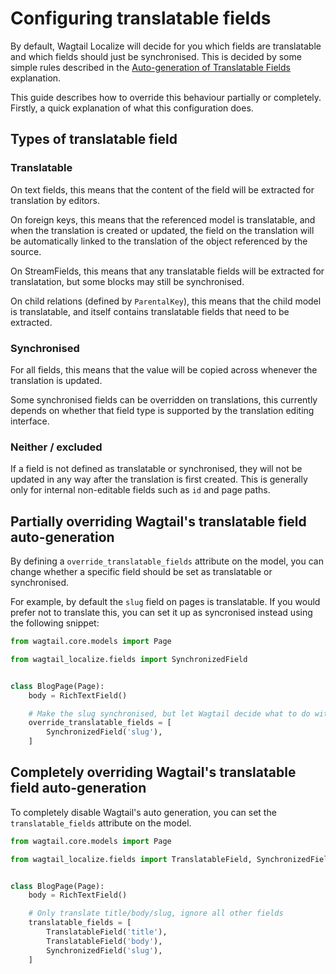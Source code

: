 # Configuring translatable fields

By default, Wagtail Localize will decide for you which fields are translatable and which fields should just be synchronised.
This is decided by some simple rules described in the [Auto-generation of Translatable Fields](/concept/translatable-fields-autogen)
explanation.

This guide describes how to override this behaviour partially or completely. Firstly, a quick explanation of what this configuration
does.

## Types of translatable field

### Translatable

On text fields, this means that the content of the field will be extracted for translation by editors.

On foreign keys, this means that the referenced model is translatable, and when the translation is created or updated,
the field on the translation will be automatically linked to the translation of the object referenced by the source.

On StreamFields, this means that any translatable fields will be extracted for translatation, but some blocks may still
be synchronised.

On child relations (defined by ``ParentalKey``), this means that the child model is translatable, and itself contains
translatable fields that need to be extracted.

### Synchronised

For all fields, this means that the value will be copied across whenever the translation is updated.

Some synchronised fields can be overridden on translations, this currently depends on whether that field type is supported
by the translation editing interface.

### Neither / excluded

If a field is not defined as translatable or synchronised, they will not be updated in any way after the translation is first
created. This is generally only for internal non-editable fields such as ``id`` and page paths.

## Partially overriding Wagtail's translatable field auto-generation

By defining a ``override_translatable_fields`` attribute on the model, you can change whether a specific field should
be set as translatable or synchronised.

For example, by default the ``slug`` field on pages is translatable. If you would prefer not to translate this, you can
set it up as syncronised instead using the following snippet:

```python
from wagtail.core.models import Page

from wagtail_localize.fields import SynchronizedField


class BlogPage(Page):
    body = RichTextField()

    # Make the slug synchronised, but let Wagtail decide what to do with title/body
    override_translatable_fields = [
        SynchronizedField('slug'),
    ]
```

## Completely overriding Wagtail's translatable field auto-generation

To completely disable Wagtail's auto generation, you can set the ``translatable_fields`` attribute on the model.

```python
from wagtail.core.models import Page

from wagtail_localize.fields import TranslatableField, SynchronizedField


class BlogPage(Page):
    body = RichTextField()

    # Only translate title/body/slug, ignore all other fields
    translatable_fields = [
        TranslatableField('title'),
        TranslatableField('body'),
        SynchronizedField('slug'),
    ]
```
